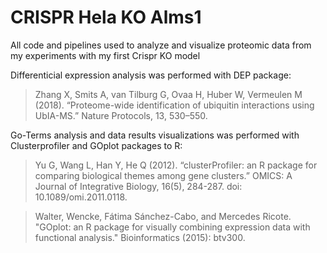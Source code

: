 # CRISPR Hela KO Alms1
All code and pipelines used to analyze and visualize proteomic data from my experiments with my first Crispr KO model

Differenticial expression analysis was performed with DEP package:

>Zhang X, Smits A, van Tilburg G, Ovaa H, Huber W, Vermeulen M (2018). “Proteome-wide identification of ubiquitin interactions using UbIA-MS.” Nature Protocols, 13, 530–550.

Go-Terms analysis and data results visualizations was performed with Clusterprofiler and GOplot packages to R:

>Yu G, Wang L, Han Y, He Q (2012). “clusterProfiler: an R package for comparing biological themes among gene clusters.” OMICS: A Journal of Integrative Biology, 16(5), 284-287. doi: 10.1089/omi.2011.0118.

>Walter, Wencke, Fátima Sánchez-Cabo, and Mercedes Ricote. "GOplot: an R package for visually combining expression data with functional analysis." Bioinformatics (2015): btv300.
